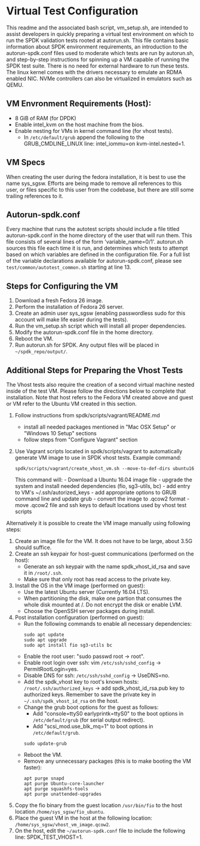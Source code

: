 # Virtual Test Configuration

This readme and the associated bash script, vm_setup.sh, are intended to assist developers in quickly
preparing a virtual test environment on which to run the SPDK validation tests rooted at autorun.sh.
This file contains basic information about SPDK environment requirements, an introduction to the
autorun-spdk.conf files used to moderate which tests are run by autorun.sh, and step-by-step instructions
for spinning up a VM capable of running the SPDK test suite.
There is no need for external hardware to run these tests. The linux kernel comes with the drivers necessary
to emulate an RDMA enabled NIC. NVMe controllers can also be virtualized in emulators such as QEMU.


## VM Envronment Requirements (Host):

- 8 GiB of RAM (for DPDK)
- Enable intel_kvm on the host machine from the bios.
- Enable nesting for VMs in kernel command line (for vhost tests).
  - In `/etc/default/grub` append the following to the GRUB_CMDLINE_LINUX line: intel_iommu=on kvm-intel.nested=1.

## VM Specs
When creating the user during the fedora installation, it is best to use the name sys_sgsw. Efforts are being made
to remove all references to this user, or files specific to this user from the codebase, but there are still some
trailing references to it.

## Autorun-spdk.conf
Every machine that runs the autotest scripts should include a file titled autorun-spdk.conf in the home directory
of the user that will run them. This file consists of several lines of the form 'variable_name=0/1'. autorun.sh sources
this file each time it is run, and determines which tests to attempt based on which variables are defined in the
configuration file. For a full list of the variable declarations available for autorun-spdk.conf, please see
`test/common/autotest_common.sh` starting at line 13.

## Steps for Configuring the VM

1. Download a fresh Fedora 26 image.
2. Perform the installation of Fedora 26 server.
3. Create an admin user sys_sgsw (enabling passwordless sudo for this account will make life easier during the tests).
4. Run the vm_setup.sh script which will install all proper dependencies.
5. Modify the autorun-spdk.conf file in the home directory.
6. Reboot the VM.
7. Run autorun.sh for SPDK. Any output files will be placed in `~/spdk_repo/output/`.

## Additional Steps for Preparing the Vhost Tests
The Vhost tests also require the creation of a second virtual machine nested inside of the test VM.
Please follow the directions below to complete that installation. Note that host refers to the Fedora VM
created above and guest or VM refer to the Ubuntu VM created in this section.

1. Follow instructions from spdk/scripts/vagrant/README.md
	- install all needed packages mentioned in "Mac OSX Setup" or "Windows 10 Setup" sections
	- follow steps from "Configure Vagrant" section

2. Use Vagrant scripts located in spdk/scripts/vagrant to automatically generate
	VM image to use in SPDK vhost tests.
	Example command:
	~~~{.sh}
	spdk/scripts/vagrant/create_vhost_vm.sh --move-to-def-dirs ubuntu16
	~~~
	This command will:
		- Download a Ubuntu 16.04 image file
		- upgrade the system and install needed dependencies (fio, sg3-utils, bc)
		- add entry to VM's ~/.ssh/autorized_keys
		- add appropriate options to GRUB command line and update grub
		- convert the image to .qcow2 format
		- move .qcow2 file and ssh keys to default locations used by vhost test scripts

Alternatively it is possible to create the VM image manually using following steps:

1. Create an image file for the VM. It does not have to be large, about 3.5G should suffice.
2. Create an ssh keypair for host-guest communications (performed on the host):
    - Generate an ssh keypair with the name spdk_vhost_id_rsa and save it in `/root/.ssh`.
    - Make sure that only root has read access to the private key.
3. Install the OS in the VM image (performed on guest):
    - Use the latest Ubuntu server (Currently 16.04 LTS).
    - When partitioning the disk, make one partion that consumes the whole disk mounted at /. Do not encrypt the disk or enable LVM.
    - Choose the OpenSSH server packages during install.
4. Post installation configuration (performed on guest):
    - Run the following commands to enable all necessary dependencies:
      ~~~{.sh}
      sudo apt update
      sudo apt upgrade
      sudo apt install fio sg3-utils bc
      ~~~
    - Enable the root user: "sudo passwd root -> root".
    - Enable root login over ssh: vim `/etc/ssh/sshd_config` -> PermitRootLogin=yes.
    - Disable DNS for ssh: `/etc/ssh/sshd_config` -> UseDNS=no.
    - Add the spdk_vhost key to root's known hosts: `/root/.ssh/authorized_keys` -> add spdk_vhost_id_rsa.pub key to authorized keys.
    Remember to save the private key in `~/.ssh/spdk_vhost_id_rsa` on the host.
    - Change the grub boot options for the guest as follows:
      - Add "console=ttyS0 earlyprintk=ttyS0" to the boot options in `/etc/default/grub` (for serial output redirect).
      - Add "scsi_mod.use_blk_mq=1" to boot options in `/etc/default/grub`.
      ~~~{.sh}
      sudo update-grub
      ~~~
    - Reboot the VM.
    - Remove any unnecessary packages (this is to make booting the VM faster):
      ~~~{.sh}
      apt purge snapd
      apt purge Ubuntu-core-launcher
      apt purge squashfs-tools
      apt purge unattended-upgrades
      ~~~
5. Copy the fio binary from the guest location `/usr/bin/fio` to the host location `/home/sys_sgsw/fio_ubuntu`.
6. Place the guest VM in the host at the following location: `/home/sys_sgsw/vhost_vm_image.qcow2`.
7. On the host, edit the `~/autorun-spdk.conf` file to include the following line: SPDK_TEST_VHOST=1.
